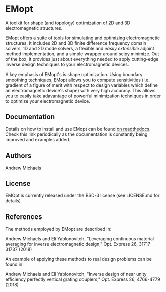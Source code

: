 # EMopt
A toolkit for shape (and topology) optimization of 2D and 3D electromagnetic
structures. 

EMopt offers a suite of tools for simulating and optimizing electromagnetic
structures. It includes 2D and 3D finite difference frequency domain solvers,
1D and 2D mode solvers, a flexible and *easily extensible* adjoint method
implementation, and a simple wrapper around scipy.minimize. Out of the box, it
provides just about everything needed to apply cutting-edge inverse design
techniques to your electromagnetic devices.

A key emphasis of EMopt's is shape optimization. Using boundary smoothing
techniques, EMopt allows you to compute sensitivities (i.e. gradient of a
figure of merit with respect to design variables which define an
electromagnetic device's shape) with very high accuracy. This allows you to
easily take adavantage of powerful minimization techniques in order to optimize
your electromagnetic device.

## Documentation

Details on how to install and use EMopt can be found
[on readthedocs](https://emopt.readthedocs.io/en/latest/). Check this link
periodically as the documentation is constantly being improved and examples
added.

## Authors
Andrew Michaels 

## License
EMOpt is currently released under the BSD-3 license (see LICENSE.md for details)

## References
The methods employed by EMopt are described in:

Andrew Michaels and Eli Yablonovitch, "Leveraging continuous material averaging for inverse electromagnetic design," Opt. Express 26, 31717-31737 (2018)

An example of applying these methods to real design problems can be found in:

Andrew Michaels and Eli Yablonovitch, "Inverse design of near unity efficiency perfectly vertical grating couplers," Opt. Express 26, 4766-4779 (2018)
